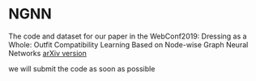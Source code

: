 # NGNN
The code and dataset for our paper in the WebConf2019: Dressing as a Whole: Outfit Compatibility Learning Based on Node-wise Graph Neural Networks [arXiv version](https://arxiv.org/abs/1902.08009)


we will submit the code as soon as possible
